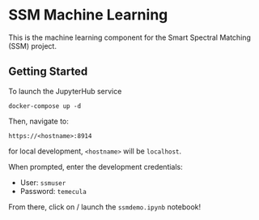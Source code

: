 # SSM Machine Learning

This is the machine learning component for the Smart Spectral Matching (SSM) project.

## Getting Started

To launch the JupyterHub service

```
docker-compose up -d
```


Then, navigate to:

```
https://<hostname>:8914
```

for local development, `<hostname>` will be `localhost`.


When prompted, enter the development credentials:
 - User: `ssmuser`
 - Password: `temecula`

From there, click on / launch the `ssmdemo.ipynb` notebook!
